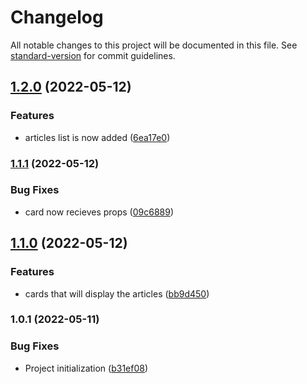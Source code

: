 # Changelog

All notable changes to this project will be documented in this file. See [standard-version](https://github.com/conventional-changelog/standard-version) for commit guidelines.

## [1.2.0](https://github.com/kareemelshafey/mobileNews/compare/v1.1.1...v1.2.0) (2022-05-12)


### Features

* articles list is now added ([6ea17e0](https://github.com/kareemelshafey/mobileNews/commit/6ea17e0116825a3917035a59a2aef6ca964a529e))

### [1.1.1](https://github.com/kareemelshafey/mobileNews/compare/v1.1.0...v1.1.1) (2022-05-12)


### Bug Fixes

* card now recieves props ([09c6889](https://github.com/kareemelshafey/mobileNews/commit/09c688994b3d8bc89a01077db246db89811f4163))

## [1.1.0](https://github.com/kareemelshafey/mobileNews/compare/v1.0.1...v1.1.0) (2022-05-12)


### Features

* cards that will display the articles ([bb9d450](https://github.com/kareemelshafey/mobileNews/commit/bb9d45016ee89ec67f2c90c14cd809ada1120f16))

### 1.0.1 (2022-05-11)


### Bug Fixes

* Project initialization ([b31ef08](https://github.com/kareemelshafey/mobileNews/commit/b31ef0821c739bbdacd3ed00dd71ac742226a6cd))
